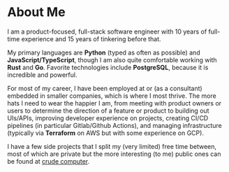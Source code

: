 # About Me

I am a product-focused, full-stack software engineer with 10 years of full-time experience
and 15 years of tinkering before that.

My primary languages are **Python** (typed as often as possible) and **JavaScript/TypeScript**,
though I am also quite comfortable working with **Rust** and **Go**.
Favorite technologies include **PostgreSQL**, because it is incredible and powerful.

For most of my career, I have been employed at or (as a consultant) embedded in smaller companies,
which is where I most thrive. The more hats I need to wear the happier I am, from meeting with product owners
or users to determine the direction of a feature or product to building out UIs/APIs,
improving developer experience on projects, creating CI/CD pipelines (in particular Gitlab/Github Actions),
and managing infrastructure (typically via **Terraform** on AWS but with some experience on GCP).

I have a few side projects that I split my (very limited) free time between, most of which are private but 
the more interesting (to me) public ones can be found at [crude computer](https://github.com/crudecomputer).
